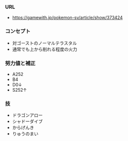 ### URL

- https://gamewith.jp/pokemon-sv/article/show/373424

### コンセプト

- 対ゴーストのノーマルテラスタル
- 通常でも上から削れる程度の火力

### 努力値と補正

- A252
- B4
- D0↓
- S252↑

### 技

- ドラゴンアロー
- シャドーダイブ
- からげんき
- りゅうのまい
